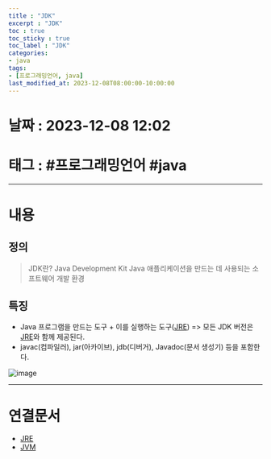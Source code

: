 ```yaml
---
title : "JDK"
excerpt : "JDK"
toc : true
toc_sticky : true
toc_label : "JDK"
categories:
- java
tags:
- [프로그래밍언어, java]
last_modified_at: 2023-12-08T08:00:00-10:00:00
---
```


# 날짜 : 2023-12-08 12:02

# 태그 : #프로그래밍언어 #java 
---

# 내용

## 정의
> JDK란?
> Java Development Kit
> Java 애플리케이션을 만드는 데 사용되는 소프트웨어 개발 환경

## 특징
- Java 프로그램을 만드는 도구 + 이를 실행하는 도구([JRE](../../java/java-JRE)) => 모든 JDK 버전은 [JRE](../../java/java-JRE)와 함께 제공된다.
- javac(컴파일러), jar(아카이브), jdb(디버거), Javadoc(문서 생성기) 등을 포함한다.
  
![image](./../../assets/images/JDK_Bin.png)

---

# 연결문서
- [JRE](../../java/java-JRE)
- [JVM](../../java/java-JVM)